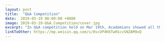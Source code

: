 ```yaml
---
layout: post
title:  "Q&A Competition"
date:  2019-03-19 08:00:00 +0800
image: 2019-03-19-Q&A_Competition/cover.jpg
excerpt: "In Q&A competition held on Mar 19th, Academians showed all they know about various categories of questions and presented an extremely fierce battle. Every participant was like an alive encyclopedia!"
linkToOther: https://mp.weixin.qq.com/s/0scUP4K6TwH1cvSNZAM9xQ
---
```


